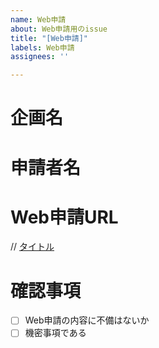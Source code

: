 ```yaml
---
name: Web申請
about: Web申請用のissue
title: "[Web申請]"
labels: Web申請
assignees: ''

---
```


# 企画名


# 申請者名


# Web申請URL
// [タイトル](URL)
[]()



# 確認事項
- [ ] Web申請の内容に不備はないか
- [ ] 機密事項である
